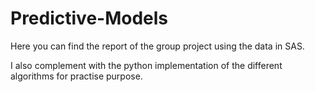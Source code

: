 # Predictive-Models

Here you can find the report of the group project using the data in SAS. 

I also complement with the python implementation of the different algorithms for practise purpose. 
